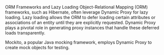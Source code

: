 ORM Frameworks and Lazy Loading
Object-Relational Mapping (ORM) frameworks, such as Hibernate, often leverage Dynamic Proxy for lazy loading. Lazy loading allows the ORM to defer loading certain attributes or associations of an entity until they are explicitly requested. Dynamic Proxy plays a pivotal role in generating proxy instances that handle these deferred loads transparently.

Mockito, a popular Java mocking framework, employs Dynamic Proxy to create mock objects for testing.